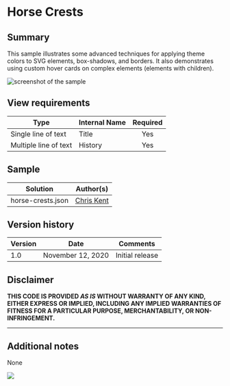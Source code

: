 # Horse Crests

## Summary

This sample illustrates some advanced techniques for applying theme colors to SVG elements, box-shadows, and borders. It also demonstrates using custom hover cards on complex elements (elements with children).

![screenshot of the sample](./assets/screenshot.png)

## View requirements

|Type|Internal Name|Required|
|---|---|:---:|
|Single line of text|Title|Yes|
|Multiple line of text|History|Yes|

## Sample

Solution|Author(s)
--------|---------
horse-crests.json | [Chris Kent](https://github.com/thechriskent)

## Version history

Version|Date|Comments
-------|----|--------
1.0|November 12, 2020|Initial release

## Disclaimer

**THIS CODE IS PROVIDED *AS IS* WITHOUT WARRANTY OF ANY KIND, EITHER EXPRESS OR IMPLIED, INCLUDING ANY IMPLIED WARRANTIES OF FITNESS FOR A PARTICULAR PURPOSE, MERCHANTABILITY, OR NON-INFRINGEMENT.**

---

## Additional notes
None

<img src="https://pnptelemetry.azurewebsites.net/list-formatting/view-samples/horse-crests" />
